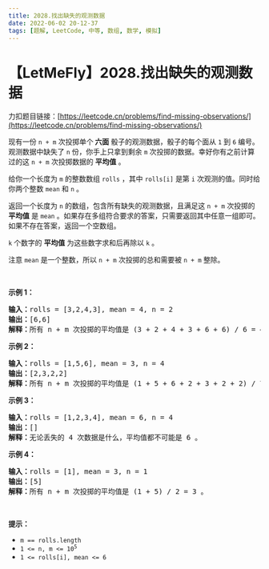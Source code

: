 ```yaml
---
title: 2028.找出缺失的观测数据
date: 2022-06-02 20-12-37
tags: [题解, LeetCode, 中等, 数组, 数学, 模拟]
---
```


# 【LetMeFly】2028.找出缺失的观测数据

力扣题目链接：[https://leetcode.cn/problems/find-missing-observations/](https://leetcode.cn/problems/find-missing-observations/)

<p>现有一份 <code>n + m</code>&nbsp;次投掷单个<strong> 六面</strong> 骰子的观测数据，骰子的每个面从 <code>1</code> 到 <code>6</code> 编号。观测数据中缺失了 <code>n</code> 份，你手上只拿到剩余&nbsp;<code>m</code> 次投掷的数据。幸好你有之前计算过的这 <code>n + m</code> 次投掷数据的 <strong>平均值</strong> 。</p>

<p>给你一个长度为 <code>m</code> 的整数数组 <code>rolls</code> ，其中&nbsp;<code>rolls[i]</code> 是第 <code>i</code> 次观测的值。同时给你两个整数 <code>mean</code> 和 <code>n</code> 。</p>

<p>返回一个长度为<em> </em><code>n</code><em> </em>的数组，包含所有缺失的观测数据，且满足这<em> </em><code>n + m</code><em> </em>次投掷的 <strong>平均值</strong> 是<em> </em><code>mean</code> 。如果存在多组符合要求的答案，只需要返回其中任意一组即可。如果不存在答案，返回一个空数组。</p>

<p><code>k</code>&nbsp;个数字的 <strong>平均值</strong> 为这些数字求和后再除以&nbsp;<code>k</code> 。</p>

<p>注意 <code>mean</code> 是一个整数，所以 <code>n + m</code> 次投掷的总和需要被&nbsp;<code>n + m</code>&nbsp;整除。</p>

<p>&nbsp;</p>

<p><strong>示例 1：</strong></p>

<pre>
<strong>输入：</strong>rolls = [3,2,4,3], mean = 4, n = 2
<strong>输出：</strong>[6,6]
<strong>解释：</strong>所有 n + m 次投掷的平均值是 (3 + 2 + 4 + 3 + 6 + 6) / 6 = 4 。
</pre>

<p><strong>示例 2：</strong></p>

<pre>
<strong>输入：</strong>rolls = [1,5,6], mean = 3, n = 4
<strong>输出：</strong>[2,3,2,2]
<strong>解释：</strong>所有 n + m 次投掷的平均值是 (1 + 5 + 6 + 2 + 3 + 2 + 2) / 7 = 3 。
</pre>

<p><strong>示例 3：</strong></p>

<pre>
<strong>输入：</strong>rolls = [1,2,3,4], mean = 6, n = 4
<strong>输出：</strong>[]
<strong>解释：</strong>无论丢失的 4 次数据是什么，平均值都不可能是 6 。
</pre>

<p><strong>示例 4：</strong></p>

<pre>
<strong>输入：</strong>rolls = [1], mean = 3, n = 1
<strong>输出：</strong>[5]
<strong>解释：</strong>所有 n + m 次投掷的平均值是 (1 + 5) / 2 = 3 。
</pre>

<p>&nbsp;</p>

<p><strong>提示：</strong></p>

<ul>
	<li><code>m == rolls.length</code></li>
	<li><code>1 &lt;= n, m &lt;= 10<sup>5</sup></code></li>
	<li><code>1 &lt;= rolls[i], mean &lt;= 6</code></li>
</ul>


    